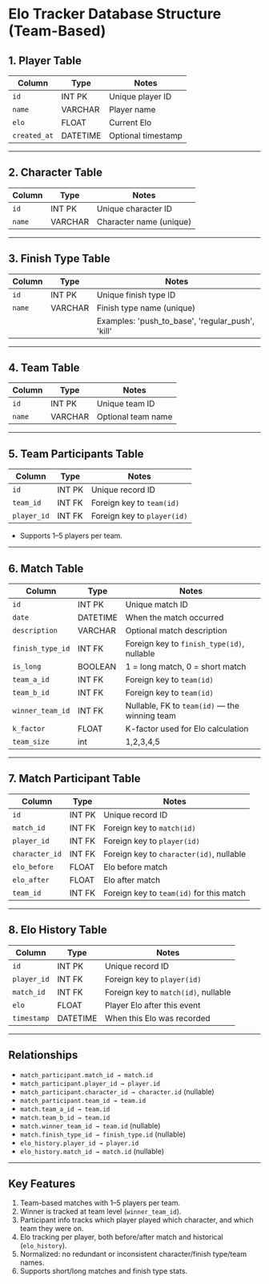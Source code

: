 # Elo Tracker Database Structure (Team-Based)

## 1. Player Table

| Column       | Type     | Notes              |
| ------------ | -------- | ------------------ |
| `id`         | INT PK   | Unique player ID   |
| `name`       | VARCHAR  | Player name        |
| `elo`        | FLOAT    | Current Elo        |
| `created_at` | DATETIME | Optional timestamp |

---

## 2. Character Table

| Column | Type    | Notes                   |
| ------ | ------- | ----------------------- |
| `id`   | INT PK  | Unique character ID     |
| `name` | VARCHAR | Character name (unique) |

---

## 3. Finish Type Table

| Column | Type    | Notes                                            |
| ------ | ------- | ------------------------------------------------ |
| `id`   | INT PK  | Unique finish type ID                            |
| `name` | VARCHAR | Finish type name (unique)                        |
|        |         | Examples: 'push_to_base', 'regular_push', 'kill' |

---

## 4. Team Table

| Column | Type    | Notes              |
| ------ | ------- | ------------------ |
| `id`   | INT PK  | Unique team ID     |
| `name` | VARCHAR | Optional team name |

---

## 5. Team Participants Table

| Column      | Type   | Notes                       |
| ----------- | ------ | --------------------------- |
| `id`        | INT PK | Unique record ID            |
| `team_id`   | INT FK | Foreign key to `team(id)`   |
| `player_id` | INT FK | Foreign key to `player(id)` |

- Supports 1–5 players per team.

---

## 6. Match Table

| Column           | Type     | Notes                                         |
| ---------------- | -------- | --------------------------------------------- |
| `id`             | INT PK   | Unique match ID                               |
| `date`           | DATETIME | When the match occurred                       |
| `description`    | VARCHAR  | Optional match description                    |
| `finish_type_id` | INT FK   | Foreign key to `finish_type(id)`, nullable    |
| `is_long`        | BOOLEAN  | 1 = long match, 0 = short match               |
| `team_a_id`      | INT FK   | Foreign key to `team(id)`                     |
| `team_b_id`      | INT FK   | Foreign key to `team(id)`                     |
| `winner_team_id` | INT FK   | Nullable, FK to `team(id)` — the winning team |
| `k_factor`       | FLOAT    | K-factor used for Elo calculation             |
| `team_size`      | int      | 1,2,3,4,5                                     |

---

## 7. Match Participant Table

| Column         | Type   | Notes                                    |
| -------------- | ------ | ---------------------------------------- |
| `id`           | INT PK | Unique record ID                         |
| `match_id`     | INT FK | Foreign key to `match(id)`               |
| `player_id`    | INT FK | Foreign key to `player(id)`              |
| `character_id` | INT FK | Foreign key to `character(id)`, nullable |
| `elo_before`   | FLOAT  | Elo before match                         |
| `elo_after`    | FLOAT  | Elo after match                          |
| `team_id`      | INT FK | Foreign key to `team(id)` for this match |

---

## 8. Elo History Table

| Column      | Type     | Notes                                |
| ----------- | -------- | ------------------------------------ |
| `id`        | INT PK   | Unique record ID                     |
| `player_id` | INT FK   | Foreign key to `player(id)`          |
| `match_id`  | INT FK   | Foreign key to `match(id)`, nullable |
| `elo`       | FLOAT    | Player Elo after this event          |
| `timestamp` | DATETIME | When this Elo was recorded           |

---

## Relationships

- `match_participant.match_id → match.id`
- `match_participant.player_id → player.id`
- `match_participant.character_id → character.id` (nullable)
- `match_participant.team_id → team.id`
- `match.team_a_id → team.id`
- `match.team_b_id → team.id`
- `match.winner_team_id → team.id` (nullable)
- `match.finish_type_id → finish_type.id` (nullable)
- `elo_history.player_id → player.id`
- `elo_history.match_id → match.id` (nullable)

---

## Key Features

1. Team-based matches with 1–5 players per team.
2. Winner is tracked at team level (`winner_team_id`).
3. Participant info tracks which player played which character, and which team they were on.
4. Elo tracking per player, both before/after match and historical (`elo_history`).
5. Normalized: no redundant or inconsistent character/finish type/team names.
6. Supports short/long matches and finish type stats.

